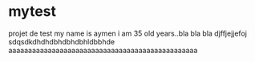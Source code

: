# mytest
projet de test
my name is aymen i am 35 old years..bla bla bla
djffjejjefoj
sdqsdkdhdhdbhdbhdbhldbbhde
aaaaaaaaaaaaaaaaaaaaaaaaaaaaaaaaaaaaaaaaaaaaaaaa
